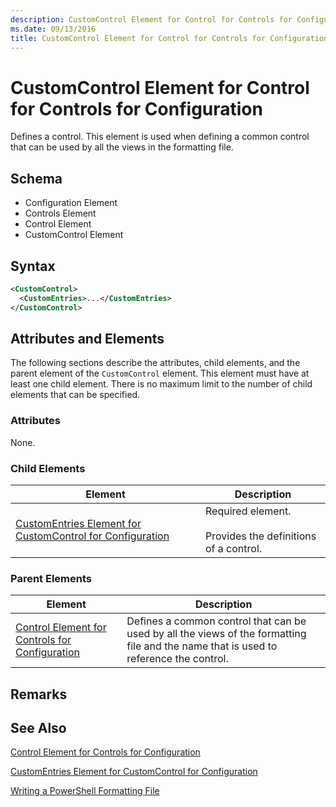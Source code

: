 ```yaml
---
description: CustomControl Element for Control for Controls for Configuration
ms.date: 09/13/2016
title: CustomControl Element for Control for Controls for Configuration
---
```

# CustomControl Element for Control for Controls for Configuration

Defines a control. This element is used when defining a common control that can be used by all the
views in the formatting file.

## Schema

- Configuration Element
- Controls Element
- Control Element
- CustomControl Element

## Syntax

```xml
<CustomControl>
  <CustomEntries>...</CustomEntries>
</CustomControl>
```

## Attributes and Elements

The following sections describe the attributes, child elements, and the parent element of the
`CustomControl` element. This element must have at least one child element. There is no maximum
limit to the number of child elements that can be specified.

### Attributes

None.

### Child Elements

|Element|Description|
|-------------|-----------------|
|[CustomEntries Element for CustomControl for Configuration](./customentries-element-for-customcontrol-for-controls-for-configuration-format.md)|Required element.<br /><br /> Provides the definitions of a control.|

### Parent Elements

|Element|Description|
|-------------|-----------------|
|[Control Element for Controls for Configuration](./control-element-for-controls-for-configuration-format.md)|Defines a common control that can be used by all the views of the formatting file and the name that is used to reference the control.|

## Remarks

## See Also

[Control Element for Controls for Configuration](./control-element-for-controls-for-configuration-format.md)

[CustomEntries Element for CustomControl for Configuration](./customentries-element-for-customcontrol-for-controls-for-configuration-format.md)

[Writing a PowerShell Formatting File](./writing-a-powershell-formatting-file.md)
